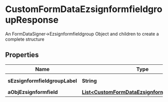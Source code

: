 

# CustomFormDataEzsignformfieldgroupResponse

An FormDataSigner->Ezsignformfieldgroup Object and children to create a complete structure

## Properties

| Name | Type | Description | Notes |
|------------ | ------------- | ------------- | -------------|
|**sEzsignformfieldgroupLabel** | **String** | The Label for the Ezsignformfieldgroup |  |
|**aObjEzsignformfield** | [**List&lt;CustomFormDataEzsignformfieldResponse&gt;**](CustomFormDataEzsignformfieldResponse.md) |  |  |



